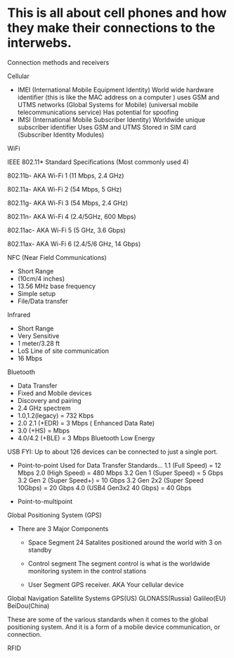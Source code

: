 # This is all about cell phones and how they make their connections to the interwebs.

Connection methods and receivers

Cellular
- IMEI (International Mobile Equipment Identity)
    World wide hardware identifier (this is like the MAC address on a computer )
    uses GSM and UTMS networks (Global Systems for Mobile)
    (universal mobile telecommunications service)
     Has potential for spoofing
- IMSI (International Mobile Subscriber Identity)
    Worldwide unique subscriber identifier
    Uses GSM and UTMS
    Stored in SIM card (Subscriber Identity Modules)

WiFi

IEEE 802.11* Standard
Specifications (Most commonly used 4)

802.11b- AKA Wi-Fi 1 (11 Mbps, 2.4 GHz)

802.11a- AKA Wi-Fi 2 (54 Mbps, 5 GHz)

802.11g- AKA Wi-Fi 3 (54 Mbps, 2.4 GHz)

802.11n- AKA Wi-Fi 4 (2.4/5GHz, 600 Mbps)

802.11ac- AKA Wi-Fi 5 (5 GHz, 3.6 Gbps)

802.11ax- AKA Wi-Fi 6 (2.4/5/6 GHz, 14 Gbps)


NFC (Near Field Communications)
- Short Range
- (10cm/4 inches)
- 13.56 MHz base frequency
- Simple setup
- File/Data transfer

Infrared
- Short Range
- Very Sensitive
- 1 meter/3.28 ft
- LoS Line of site communication
- 16 Mbps

Bluetooth
- Data Transfer
- Fixed and Mobile devices
- Discovery and pairing
- 2.4 GHz spectrem
- 1.0,1.2(legacy) = 732 Kbps
- 2.0 2.1 (+EDR) = 3 Mbps ( Enhanced Data Rate)
- 3.0 (+HS) = Mbps
- 4.0/4.2 (+BLE) = 3 Mbps Bluetooth Low Energy 

USB
FYI: Up to about 126 devices can be connected to just a single port.
- Point-to-point
 Used for Data Transfer
Standards...
    1.1 (Full Speed) = 12 Mbps
    2.0 (High Speed) = 480 Mbps
    3.2 Gen 1 (Super Speed) = 5 Gbps
    3.2 Gen 2 (Super Speed+) = 10 Gbps 
    3.2 Gen 2x2 (Super Speed 10Gbps) = 20 Gbps
    4.0 (USB4 Gen3x2 40 Gbps) = 40 Gbps



- Point-to-multipoint

Global Positioning System (GPS)
- There are 3 Major Components
    * Space Segment 
    24 Satalites positioned around the world with 3 on standby
    
    * Control segment
    The segment control is what is the worldwide monitoring system in the control stations

    * User Segment
    GPS receiver. AKA Your cellular device

Global Navigation Satellite Systems
    GPS(US)
    GLONASS(Russia)
    Galileo(EU)
    BeiDou(China)

These are some of the various standards when it comes to the global positioning system. And it is a form of a mobile device communication, or connection.

RFID
